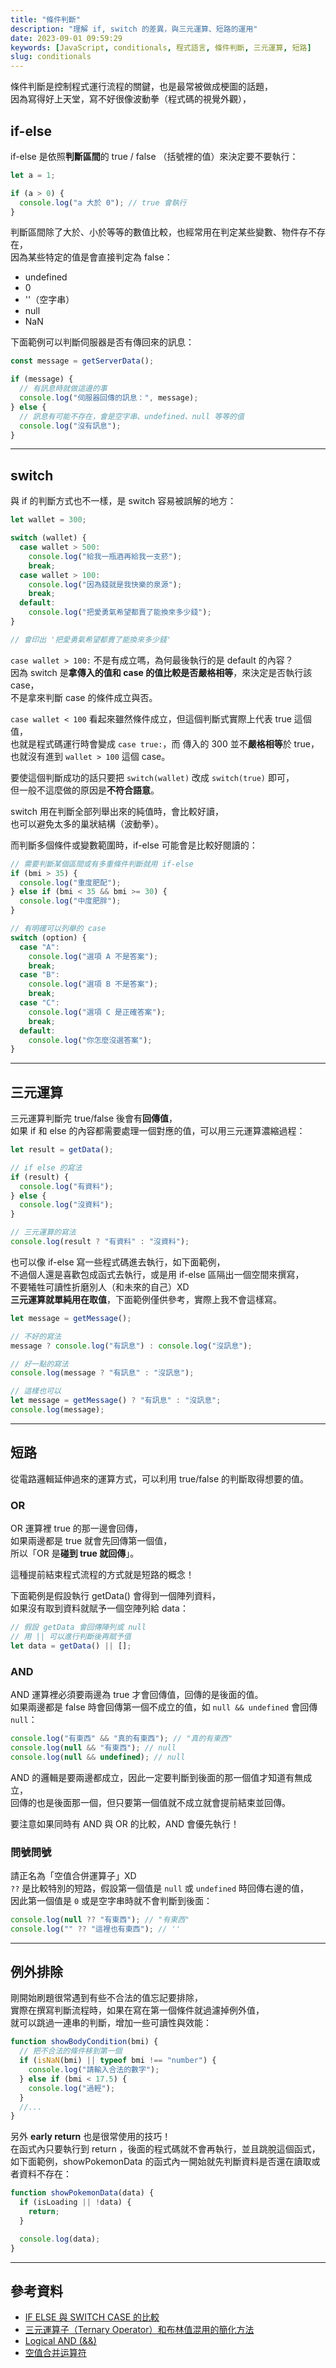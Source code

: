 ```yaml
---
title: "條件判斷"
description: "理解 if, switch 的差異，與三元運算、短路的運用"
date: 2023-09-01 09:59:29
keywords: [JavaScript, conditionals, 程式語言, 條件判斷, 三元運算, 短路]
slug: conditionals
---
```


條件判斷是控制程式運行流程的關鍵，也是最常被做成梗圖的話題，  
因為寫得好上天堂，寫不好很像波動拳（程式碼的視覺外觀），

## if-else

if-else 是依照**判斷區間**的 true / false （括號裡的值）來決定要不要執行：

```js
let a = 1;

if (a > 0) {
  console.log("a 大於 0"); // true 會執行
}
```

判斷區間除了大於、小於等等的數值比較，也經常用在判定某些變數、物件存不存在，  
因為某些特定的值是會直接判定為 false：

- undefined
- 0
- ''（空字串）
- null
- NaN

下面範例可以判斷伺服器是否有傳回來的訊息：

```js
const message = getServerData();

if (message) {
  // 有訊息時就做這邊的事
  console.log("伺服器回傳的訊息：", message);
} else {
  // 訊息有可能不存在，會是空字串、undefined、null 等等的值
  console.log("沒有訊息");
}
```

---

## switch

與 if 的判斷方式也不一樣，是 switch 容易被誤解的地方：

```js
let wallet = 300;

switch (wallet) {
  case wallet > 500:
    console.log("給我一瓶酒再給我一支菸");
    break;
  case wallet > 100:
    console.log("因為錢就是我快樂的泉源");
    break;
  default:
    console.log("把愛勇氣希望都賣了能換來多少錢");
}

// 會印出 '把愛勇氣希望都賣了能換來多少錢'
```

`case wallet > 100:` 不是有成立嗎，為何最後執行的是 default 的內容？  
因為 switch 是**拿傳入的值和 case 的值比較是否嚴格相等**，來決定是否執行該 case，  
不是拿來判斷 case 的條件成立與否。

`case wallet < 100` 看起來雖然條件成立，但這個判斷式實際上代表 true 這個值，  
也就是程式碼運行時會變成 `case true:`，而 傳入的 300 並不**嚴格相等**於 true，  
也就沒有進到 `wallet > 100` 這個 case。

要使這個判斷成功的話只要把 `switch(wallet)` 改成 `switch(true)` 即可，  
但一般不這麼做的原因是**不符合語意**。

switch 用在判斷全部列舉出來的純值時，會比較好讀，  
也可以避免太多的巢狀結構（波動拳）。

而判斷多個條件或變數範圍時，if-else 可能會是比較好閱讀的：

```js
// 需要判斷某個區間或有多重條件判斷就用 if-else
if (bmi > 35) {
  console.log("重度肥配");
} else if (bmi < 35 && bmi >= 30) {
  console.log("中度肥胖");
}

// 有明確可以列舉的 case
switch (option) {
  case "A":
    console.log("選項 A 不是答案");
    break;
  case "B":
    console.log("選項 B 不是答案");
    break;
  case "C":
    console.log("選項 C 是正確答案");
    break;
  default:
    console.log("你怎麼沒選答案");
}
```

---

## 三元運算

三元運算判斷完 true/false 後會有**回傳值**，  
如果 if 和 else 的內容都需要處理一個對應的值，可以用三元運算濃縮過程：

```js
let result = getData();

// if else 的寫法
if (result) {
  console.log("有資料");
} else {
  console.log("沒資料");
}

// 三元運算的寫法
console.log(result ? "有資料" : "沒資料");
```

也可以像 if-else 寫一些程式碼進去執行，如下面範例，  
不過個人還是喜歡包成函式去執行，或是用 if-else 區隔出一個空間來撰寫，  
不要犧牲可讀性折磨別人（和未來的自己）XD  
**三元運算就單純用在取值**，下面範例僅供參考，實際上我不會這樣寫。

```js
let message = getMessage();

// 不好的寫法
message ? console.log("有訊息") : console.log("沒訊息");

// 好一點的寫法
console.log(message ? "有訊息" : "沒訊息");

// 這樣也可以
let message = getMessage() ? "有訊息" : "沒訊息";
console.log(message);
```

---

## 短路

從電路邏輯延伸過來的運算方式，可以利用 true/false 的判斷取得想要的值。

### OR

OR 運算裡 true 的那一邊會回傳，  
如果兩邊都是 true 就會先回傳第一個值，  
所以「OR 是**碰到 true 就回傳**」。

這種提前結束程式流程的方式就是短路的概念！

下面範例是假設執行 getData() 會得到一個陣列資料，  
如果沒有取到資料就賦予一個空陣列給 data：

```js
// 假設 getData 會回傳陣列或 null
// 用 || 可以進行判斷後再賦予值
let data = getData() || [];
```

### AND

AND 運算裡必須要兩邊為 true 才會回傳值，回傳的是後面的值。  
如果兩邊都是 false 時會回傳第一個不成立的值，如 `null && undefined` 會回傳 `null`：

```js
console.log("有東西" && "真的有東西"); // "真的有東西"
console.log(null && "有東西"); // null
console.log(null && undefined); // null
```

AND 的邏輯是要兩邊都成立，因此一定要判斷到後面的那一個值才知道有無成立，  
回傳的也是後面那一個，但只要第一個值就不成立就會提前結束並回傳。

要注意如果同時有 AND 與 OR 的比較，AND 會優先執行！

### 問號問號

請正名為「空值合併運算子」XD  
`??` 是比較特別的短路，假設第一個值是 `null` 或 `undefined` 時回傳右邊的值，  
因此第一個值是 `0` 或是空字串時就不會判斷到後面：

```js
console.log(null ?? "有東西"); // "有東西"
console.log("" ?? "這裡也有東西"); // ''
```

---

## 例外排除

剛開始刷題很常遇到有些不合法的值忘記要排除，  
實際在撰寫判斷流程時，如果在寫在第一個條件就過濾掉例外值，  
就可以跳過一連串的判斷，增加一些可讀性與效能：

```js
function showBodyCondition(bmi) {
  // 把不合法的條件移到第一個
  if (isNaN(bmi) || typeof bmi !== "number") {
    console.log("請輸入合法的數字");
  } else if (bmi < 17.5) {
    console.log("過輕");
  }
  //...
}
```

另外 **early return** 也是很常使用的技巧！  
在函式內只要執行到 return ，後面的程式碼就不會再執行，並且跳脫這個函式，  
如下面範例，showPokemonData 的函式內一開始就先判斷資料是否還在讀取或者資料不存在：

```js
function showPokemonData(data) {
  if (isLoading || !data) {
    return;
  }

  console.log(data);
}
```

---

## 參考資料

- [IF ELSE 與 SWITCH CASE 的比較](https://jameshsu0407.github.io/blog/20211023_if-else_switch-case/)
- [三元運算子（Ternary Operator）和布林值混用的簡化方法](https://medium.com/@yuhsienyeh/%E4%B8%89%E5%85%83%E9%81%8B%E7%AE%97%E5%AD%90-ternary-operator-%E5%92%8C%E5%B8%83%E6%9E%97%E5%80%BC%E6%B7%B7%E7%94%A8%E7%9A%84%E7%B0%A1%E5%8C%96%E6%96%B9%E6%B3%95-6bb70375fd65)
- [Logical AND (&&)](https://developer.mozilla.org/en-US/docs/Web/JavaScript/Reference/Operators/Logical_AND)
- [空值合并运算符](https://developer.mozilla.org/zh-CN/docs/Web/JavaScript/Reference/Operators/Nullish_coalescing)
